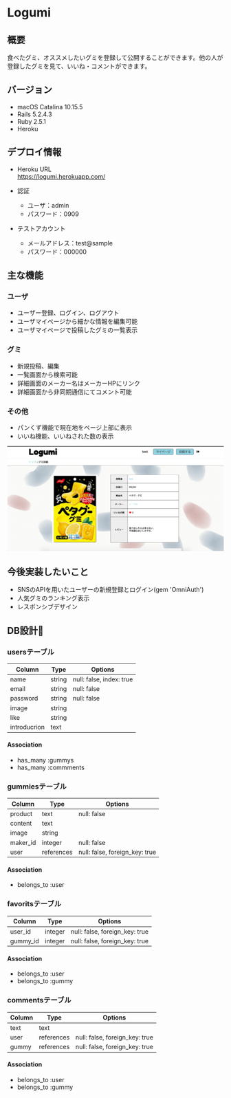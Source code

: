# Logumi

## 概要
食べたグミ、オススメしたいグミを登録して公開することができます。他の人が登録したグミを見て、いいね・コメントができます。

## バージョン
- macOS Catalina 10.15.5
- Rails 5.2.4.3
- Ruby 2.5.1
- Heroku

## デプロイ情報
- Heroku URL  
https://logumi.herokuapp.com/  

- 認証
  - ユーザ：admin
  - パスワード：0909

- テストアカウント
  - メールアドレス：test@sample  
  - パスワード：000000

## 主な機能
### ユーザ
- ユーザー登録、ログイン、ログアウト
- ユーザマイページから細かな情報を編集可能
- ユーザマイページで投稿したグミの一覧表示

### グミ
- 新規投稿、編集
- 一覧画面から検索可能
- 詳細画面のメーカー名はメーカーHPにリンク
- 詳細画面から非同期通信にてコメント可能

### その他
- パンくず機能で現在地をページ上部に表示
- いいね機能、いいねされた数の表示

 ![アプリサンプル画像](public/images/logumisample.png)


## 今後実装したいこと
- SNSのAPIを用いたユーザーの新規登録とログイン(gem 'OmniAuth')
- 人気グミのランキング表示
- レスポンシブデザイン


## DB設計
### usersテーブル
|Column|Type|Options|
|------|----|-------|
|name|string|null: false, index: true|
|email|string|null: false|
|password|string|null: false|
|image|string|
|like|string|
|introducrion|text|
#### Association
- has_many :gummys
- has_many :commments

### gummiesテーブル
|Column|Type|Options|
|------|----|-------|
|product|text|null: false|
|content|text|
|image|string|
|maker_id|integer|null: false|
|user|references|null: false, foreign_key: true|
#### Association
- belongs_to :user

### favoritsテーブル
|Column|Type|Options|
|------|----|-------|
|user_id|integer|null: false, foreign_key: true|
|gummy_id|integer|null: false, foreign_key: true|
#### Association
- belongs_to :user
- belongs_to :gummy

### commentsテーブル
|Column|Type|Options|
|------|----|-------|
|text|text|
|user|references|null: false, foreign_key: true|
|gummy|references|null: false, foreign_key: true|
#### Association
- belongs_to :user
- belongs_to :gummy